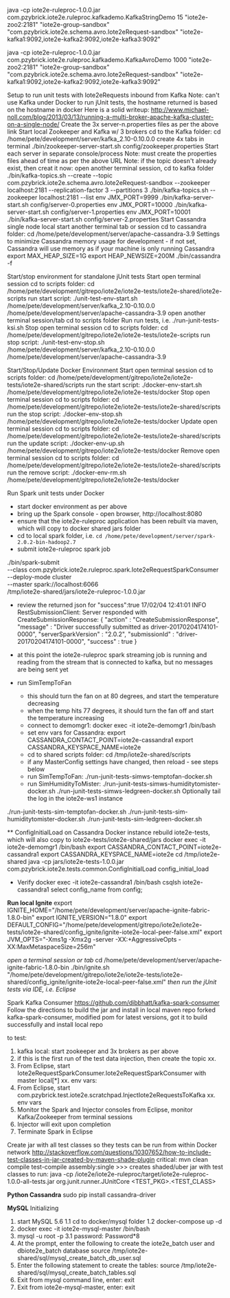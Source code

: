 
java -cp iote2e-ruleproc-1.0.0.jar com.pzybrick.iote2e.ruleproc.kafkademo.KafkaStringDemo 15 "iote2e-zoo2:2181" "iote2e-group-sandbox" "com.pzybrick.iote2e.schema.avro.Iote2eRequest-sandbox" "iote2e-kafka1:9092,iote2e-kafka2:9092,iote2e-kafka3:9092"

java -cp iote2e-ruleproc-1.0.0.jar com.pzybrick.iote2e.ruleproc.kafkademo.KafkaAvroDemo 1000 "iote2e-zoo2:2181" "iote2e-group-sandbox" "com.pzybrick.iote2e.schema.avro.Iote2eRequest-sandbox" "iote2e-kafka1:9092,iote2e-kafka2:9092,iote2e-kafka3:9092"

Setup to run unit tests with Iote2eRequests inbound from Kafka
Note: can't use Kafka under Docker to run jUnit tests, the hostname returned is based on the hostname in docker
Here is a solid writeup: http://www.michael-noll.com/blog/2013/03/13/running-a-multi-broker-apache-kafka-cluster-on-a-single-node/ 
Create the 3x server-n.properties files as per the above link
Start local Zookeeper and Kafka w/ 3 brokers
cd to the Kafka folder: cd /home/pete/development/server/kafka_2.10-0.10.0.0
create 4x tabs in terminal
./bin/zookeeper-server-start.sh config/zookeeper.properties
Start each server in separate console/process
Note: must create the properties files ahead of time as per the above URL
Note: if the topic doesn't already exist, then creat it now:
	open another terminal session, cd to kafka folder
	./bin/kafka-topics.sh  --create --topic com.pzybrick.iote2e.schema.avro.Iote2eRequest-sandbox --zookeeper localhost:2181 --replication-factor 3  --partitions 3
	./bin/kafka-topics.sh --zookeeper localhost:2181 --list
env JMX_PORT=9999 ./bin/kafka-server-start.sh config/server-0.properties
env JMX_PORT=10000 ./bin/kafka-server-start.sh config/server-1.properties
env JMX_PORT=10001 ./bin/kafka-server-start.sh config/server-2.properties
Start Cassandra single node local
start another terminal tab or session
cd to cassandra folder: cd /home/pete/development/server/apache-cassandra-3.9
Settings to minimize Cassandra memory usage for development - if not set, Cassandra will use memory as if your machine is only running Cassandra
export MAX_HEAP_SIZE=1G
export HEAP_NEWSIZE=200M
./bin/cassandra -f

Start/stop environment for standalone jUnit tests
Start
	open terminal session
	cd to scripts folder: cd /home/pete/development/gitrepo/iote2e/iote2e-tests/iote2e-shared/iote2e-scripts
	run start script: ./unit-test-env-start.sh /home/pete/development/server/kafka_2.10-0.10.0.0 /home/pete/development/server/apache-cassandra-3.9
	open another terminal session/tab
	cd to scripts folder
Run
	run tests, i.e. ./run-junit-tests-ksi.sh
Stop
	open terminal session
	cd to scripts folder: cd /home/pete/development/gitrepo/iote2e/iote2e-tests/iote2e-scripts
	run stop script: ./unit-test-env-stop.sh /home/pete/development/server/kafka_2.10-0.10.0.0 /home/pete/development/server/apache-cassandra-3.9

Start/Stop/Update Docker Environment
Start
	open terminal session
	cd to scripts folder: cd /home/pete/development/gitrepo/iote2e/iote2e-tests/iote2e-shared/scripts
	run the start script: ./docker-env-start.sh /home/pete/development/gitrepo/iote2e/iote2e-tests/docker
Stop
	open terminal session
	cd to scripts folder: cd /home/pete/development/gitrepo/iote2e/iote2e-tests/iote2e-shared/scripts
	run the stop script: ./docker-env-stop.sh /home/pete/development/gitrepo/iote2e/iote2e-tests/docker
Update
	open terminal session
	cd to scripts folder: cd /home/pete/development/gitrepo/iote2e/iote2e-tests/iote2e-shared/scripts
	run the update script: ./docker-env-up.sh /home/pete/development/gitrepo/iote2e/iote2e-tests/docker
Remove
	open terminal session
	cd to scripts folder: cd /home/pete/development/gitrepo/iote2e/iote2e-tests/iote2e-shared/scripts
	run the remove script: ./docker-env-rm.sh /home/pete/development/gitrepo/iote2e/iote2e-tests/docker
	
Run Spark unit tests under Docker
- start docker environment as per above
- bring up the Spark console - open browser, http://localhost:8080
- ensure that the iote2e-ruleproc application has been rebuilt via maven, which will copy to docker shared jars folder
- cd to local spark folder, i.e. `cd /home/pete/development/server/spark-2.0.2-bin-hadoop2.7`
- submit iote2e-ruleproc spark job	

./bin/spark-submit \
  --class com.pzybrick.iote2e.ruleproc.spark.Iote2eRequestSparkConsumer \
  --deploy-mode cluster \
  --master spark://localhost:6066 \
  /tmp/iote2e-shared/jars/iote2e-ruleproc-1.0.0.jar
  
- review the returned json for "success":true
		17/02/04 12:41:01 INFO RestSubmissionClient: Server responded with CreateSubmissionResponse:
		{
		  "action" : "CreateSubmissionResponse",
		  "message" : "Driver successfully submitted as driver-20170204174101-0000",
		  "serverSparkVersion" : "2.0.2",
		  "submissionId" : "driver-20170204174101-0000",
		  "success" : true
		}

- at this point the iote2e-ruleproc spark streaming job is running and reading from the stream that is connected to kafka, but no messages are being sent yet
- run SimTempToFan
	- this should turn the fan on at 80 degrees, and start the temperature decreasing
	- when the temp hits 77 degrees, it should turn the fan off and start the temperature increasing
	- connect to demomgr1: docker exec -it iote2e-demomgr1 /bin/bash
	- set env vars for Cassandra:
export CASSANDRA_CONTACT_POINT=iote2e-cassandra1
export CASSANDRA_KEYSPACE_NAME=iote2e
	- cd to shared scripts folder: 
cd /tmp/iote2e-shared/scripts
	- if any MasterConfig settings have changed, then reload - see steps below
	- run SimTempToFan: 
./run-junit-tests-simws-temptofan-docker.sh
	- run SimHumidityToMister: 
./run-junit-tests-simws-humiditytomister-docker.sh
./run-junit-tests-simws-ledgreen-docker.sh
Optionally tail the log in the iote2e-ws1 instance

./run-junit-tests-sim-temptofan-docker.sh
./run-junit-tests-sim-humiditytomister-docker.sh
./run-junit-tests-sim-ledgreen-docker.sh



** ConfigInitialLoad on Cassandra Docker instance
rebuild iote2e-tests, which will also copy to iote2e-tests/iote2e-shared/jars
docker exec -it iote2e-demomgr1 /bin/bash
export CASSANDRA_CONTACT_POINT=iote2e-cassandra1
export CASSANDRA_KEYSPACE_NAME=iote2e
cd /tmp/iote2e-shared
java -cp jars/iote2e-tests-1.0.0.jar com.pzybrick.iote2e.tests.common.ConfigInitialLoad config_initial_load
+ Verify
docker exec -it iote2e-cassandra1 /bin/bash
csqlsh iote2e-cassandra1
select config_name from config;

**Run local Ignite**
export IGNITE_HOME="/home/pete/development/server/apache-ignite-fabric-1.8.0-bin"
export IGNITE_VERSION="1.8.0"
export DEFAULT_CONFIG="/home/pete/development/gitrepo/iote2e/iote2e-tests/iote2e-shared/config_ignite/ignite-iote2e-local-peer-false.xml"
export JVM_OPTS="-Xms1g -Xmx2g -server -XX:+AggressiveOpts -XX:MaxMetaspaceSize=256m"

*open a terminal session or tab*
cd /home/pete/development/server/apache-ignite-fabric-1.8.0-bin
./bin/ignite.sh "/home/pete/development/gitrepo/iote2e/iote2e-tests/iote2e-shared/config_ignite/ignite-iote2e-local-peer-false.xml"
*then run the jUnit tests via IDE, i.e. Eclipse*

Spark Kafka Consumer
https://github.com/dibbhatt/kafka-spark-consumer
Follow the directions to build the jar and install in local maven repo
forked kafka-spark-consumer, modified pom for latest versions, got it to build successfully and install local repo

to test:
1. kafka local: start zookeeper and 3x brokers as per above
1. if this is the first run of the test data injection, then create the topic
xx. 
2. From Eclipse, start Iote2eRequestSparkConsumer.Iote2eRequestSparkConsumer with master local[*]
xx. env vars:
3. From Eclipse, start com.pzybrick.test.iote2e.scratchpad.InjectIote2eRequestsToKafka
xx. env vars
4. Monitor the Spark and Injector consoles from Eclipse, monitor Kafka/Zookeeper from terminal sessions
5. Injector will exit upon completion
6. Terminate Spark in Eclipse

Create jar with all test classes so they tests can be run from within Docker network
http://stackoverflow.com/questions/10307652/how-to-include-test-classes-in-jar-created-by-maven-shade-plugin
critical: 
  mvn clean compile test-compile assembly:single
  	>>> creates shaded/uber jar with test classes
  to run: java -cp <PATH>/iote2e/iote2e-ruleproc/target/iote2e-ruleproc-1.0.0-all-tests.jar org.junit.runner.JUnitCore <TEST_PKG>.<TEST_CLASS>
  

**Python Cassandra**
sudo pip install cassandra-driver


**MySQL**
Initializing
1. start MySQL 5.6
	1.1 cd to docker/mysql folder
	1.2 docker-compose up -d
2. docker exec -it iote2e-mysql-master /bin/bash
3. mysql -u root -p
	3.1 password: Password*8
4. At the prompt, enter the following to create the iote2e_batch user and dbiote2e_batch database
	source /tmp/iote2e-shared/sql/mysql_create_batch_db_user.sql
5. Enter the following statement to create the tables:
	source /tmp/iote2e-shared/sql/mysql_create_batch_tables.sql
6. Exit from mysql command line, enter: exit
7. Exit from iote2e-mysql-master, enter: exit
